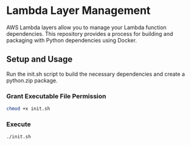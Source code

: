 # Lambda Layer Management

AWS Lambda layers allow you to manage your Lambda function dependencies. This repository provides a process for building and packaging with Python dependencies using Docker.

## Setup and Usage

Run the init.sh script to build the necessary dependencies and create a python.zip package.


### Grant Executable File Permission
```bash
chmod +x init.sh
```

### Execute 
```bash
./init.sh
```